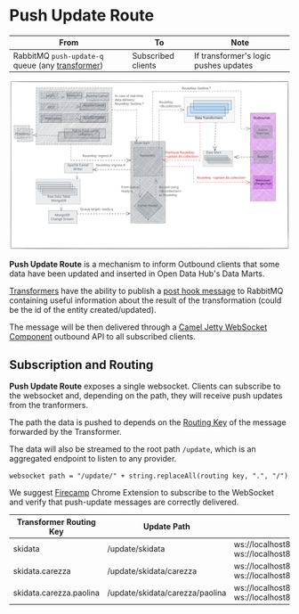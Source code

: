 # Push Update Route

| From | To | Note |
| - | - | - |
| RabbitMQ `push-update-q` queue (any [transformer](transformer.md)) | Subscribed clients | If transformer's logic pushes updates |

![push-update-route](../assets/push-update-route.svg)

**Push Update Route** is a mechanism to inform Outbound clients that some data have been updated and inserted in Open Data Hub's Data Marts.

[Transformers](transformer.md) have the ability to publish a [post hook message](transformer.md#post-hook) to RabbitMQ containing useful information about the result of the transformation (could be the id of the entity created/updated).

The message will be then delivered through a [Camel Jetty WebSocket Component](https://camel.apache.org/components/3.20.x/websocket-component.html) outbound API to all subscribed clients.

## Subscription and Routing

**Push Update Route** exposes a single websocket. Clients can subscribe to the websocket and, depending on the path, they will receive push updates from the tranformers.

The path the data is pushed to depends on the [Routing Key](../rabbitmq.md#routing-key) of the message forwarded by the Transformer. 

The data will also be streamed to the root path `/update`, which is an aggregated endpoint to listen to any provider.

```
websocket path = "/update/" + string.replaceAll(routing key, ".", "/")
```

We suggest [Firecamp](https://chrome.google.com/webstore/detail/firecamp-a-multi-protocol/eajaahbjpnhghjcdaclbkeamlkepinbl) Chrome Extension to subscribe to the WebSocket and verify that push-update messages are correctly delivered.

| Transformer Routing Key | Update Path | Streamed to |
| - | - | - |
| skidata | /update/skidata | ws://localhost8082/update and ws://localhost8081/update/skidata |
| skidata.carezza | /update/skidata/carezza | ws://localhost8081/update and ws://localhost8081/update/skidata/carezza |
| skidata.carezza.paolina | /update/skidata/carezza/paolina | ws://localhost8081/update and ws://localhost8081/update/skidata/carezza/paolina |